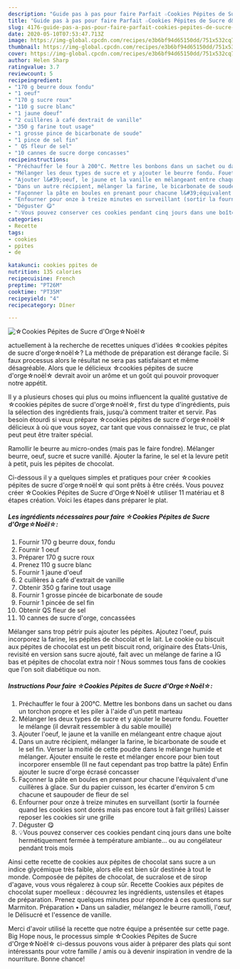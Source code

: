 ```yaml
---
description: "Guide pas à pas pour faire Parfait ☆Cookies Pépites de Sucre d&amp;#39;Orge☆Noël☆"
title: "Guide pas à pas pour faire Parfait ☆Cookies Pépites de Sucre d&amp;#39;Orge☆Noël☆"
slug: 4176-guide-pas-a-pas-pour-faire-parfait-cookies-pepites-de-sucre-d-and-39-orgenoel
date: 2020-05-10T07:53:47.713Z
image: https://img-global.cpcdn.com/recipes/e3b6bf94d65150dd/751x532cq70/☆cookies-pepites-de-sucre-dorge☆noel☆-photo-principale-de-la-recette.jpg
thumbnail: https://img-global.cpcdn.com/recipes/e3b6bf94d65150dd/751x532cq70/☆cookies-pepites-de-sucre-dorge☆noel☆-photo-principale-de-la-recette.jpg
cover: https://img-global.cpcdn.com/recipes/e3b6bf94d65150dd/751x532cq70/☆cookies-pepites-de-sucre-dorge☆noel☆-photo-principale-de-la-recette.jpg
author: Helen Sharp
ratingvalue: 3.7
reviewcount: 5
recipeingredient:
- "170 g beurre doux fondu"
- "1 oeuf"
- "170 g sucre roux"
- "110 g sucre blanc"
- "1 jaune doeuf"
- "2 cuillères à café dextrait de vanille"
- "350 g farine tout usage"
- "1 grosse pince de bicarbonate de soude"
- "1 pince de sel fin"
- " QS fleur de sel"
- "10 cannes de sucre dorge concasses"
recipeinstructions:
- "Préchauffer le four à 200°C. Mettre les bonbons dans un sachet ou dans un torchon propre et les piler à l&#39;aide d&#39;un petit marteau"
- "Mélanger les deux types de sucre et y ajouter le beurre fondu. Fouetter le mélange (il devrait ressembler à du sable mouillé)"
- "Ajouter l&#39;oeuf, le jaune et la vanille en mélangeant entre chaque ajout"
- "Dans un autre récipient, mélanger la farine, le bicarbonate de soude et le sel fin. Verser la moitié de cette poudre dans le mélange humide et mélanger. Ajouter ensuite le reste et mélanger encore pour bien tout incorporer ensemble (Il ne faut cependant pas trop battre la pâte) Enfin ajouter le sucre d&#39;orge écrasé concasser"
- "Façonner la pâte en boules en prenant pour chacune l&#39;équivalent d&#39;une cuillères à glace. Sur du papier cuisson, les écarter d&#39;environ 5 cm chacune et saupouder de fleur de sel"
- "Enfourner pour onze à treize minutes en surveillant (sortir la fournée quand les cookies sont dorés mais pas encore tout à fait grillés) Laisser reposer les cookies sir une grille"
- "Déguster 😋"
- "💡Vous pouvez conserver ces cookies pendant cinq jours dans une boîte hermétiquement fermée à température ambiante... ou au congélateur pendant trois mois"
categories:
- Recette
tags:
- cookies
- ppites
- de

katakunci: cookies ppites de 
nutrition: 135 calories
recipecuisine: French
preptime: "PT26M"
cooktime: "PT35M"
recipeyield: "4"
recipecategory: Dîner

---
```



![☆Cookies Pépites de Sucre d&#39;Orge☆Noël☆](https://img-global.cpcdn.com/recipes/e3b6bf94d65150dd/751x532cq70/☆cookies-pepites-de-sucre-dorge☆noel☆-photo-principale-de-la-recette.jpg)

actuellement à la recherche de recettes uniques d'idées ☆cookies pépites de sucre d&#39;orge☆noël☆? La méthode de préparation est dérange facile. Si faux processus alors le résultat ne sera pas satisfaisant et même désagréable. Alors que le délicieux ☆cookies pépites de sucre d&#39;orge☆noël☆ devrait avoir un arôme et un goût qui pouvoir provoquer notre appétit.

Il y a plusieurs choses qui plus ou moins influencent la qualité gustative de ☆cookies pépites de sucre d&#39;orge☆noël☆, first du type d'ingrédients, puis la sélection des ingrédients frais, jusqu'à comment traiter et servir. Pas besoin étourdi si veux prépare ☆cookies pépites de sucre d&#39;orge☆noël☆ délicieux à où que vous soyez, car tant que vous connaissez le truc, ce plat peut peut être traiter spécial.

Ramollir le beurre au micro-ondes (mais pas le faire fondre). Mélanger beurre, oeuf, sucre et sucre vanillé. Ajouter la farine, le sel et la levure petit à petit, puis les pépites de chocolat.


Ci-dessous il y a quelques simples et pratiques pour créer ☆cookies pépites de sucre d&#39;orge☆noël☆ qui sont prêts à être créés. Vous pouvez créer ☆Cookies Pépites de Sucre d&#39;Orge☆Noël☆ utiliser 11 matériau et 8 étapes création. Voici les étapes dans préparer le plat.

<!--inarticleads1-->

##### Les ingrédients nécessaires pour faire ☆Cookies Pépites de Sucre d&#39;Orge☆Noël☆:

1. Fournir 170 g beurre doux, fondu
1. Fournir 1 oeuf
1. Préparer 170 g sucre roux
1. Prenez 110 g sucre blanc
1. Fournir 1 jaune d&#39;oeuf
1.  2 cuillères à café d&#39;extrait de vanille
1. Obtenir 350 g farine tout usage
1. Fournir 1 grosse pincée de bicarbonate de soude
1. Fournir 1 pincée de sel fin
1. Obtenir  QS fleur de sel
1.  10 cannes de sucre d&#39;orge, concassées


Mélanger sans trop pétrir puis ajouter les pépites. Ajoutez l&#39;oeuf, puis incorporez la farine, les pépites de chocolat et le lait. Le cookie ou biscuit aux pépites de chocolat est un petit biscuit rond, originaire des États-Unis, revisité en version sans sucre ajouté, fait avec un mélange de farine a IG bas et pépites de chocolat extra noir ! Nous sommes tous fans de cookies que l&#39;on soit diabétique ou non. 

<!--inarticleads2-->

##### Instructions Pour faire ☆Cookies Pépites de Sucre d&#39;Orge☆Noël☆:

1. Préchauffer le four à 200°C. Mettre les bonbons dans un sachet ou dans un torchon propre et les piler à l&#39;aide d&#39;un petit marteau
1. Mélanger les deux types de sucre et y ajouter le beurre fondu. Fouetter le mélange (il devrait ressembler à du sable mouillé)
1. Ajouter l&#39;oeuf, le jaune et la vanille en mélangeant entre chaque ajout
1. Dans un autre récipient, mélanger la farine, le bicarbonate de soude et le sel fin. Verser la moitié de cette poudre dans le mélange humide et mélanger. Ajouter ensuite le reste et mélanger encore pour bien tout incorporer ensemble (Il ne faut cependant pas trop battre la pâte) Enfin ajouter le sucre d&#39;orge écrasé concasser
1. Façonner la pâte en boules en prenant pour chacune l&#39;équivalent d&#39;une cuillères à glace. Sur du papier cuisson, les écarter d&#39;environ 5 cm chacune et saupouder de fleur de sel
1. Enfourner pour onze à treize minutes en surveillant (sortir la fournée quand les cookies sont dorés mais pas encore tout à fait grillés) Laisser reposer les cookies sir une grille
1. Déguster 😋
1. 💡Vous pouvez conserver ces cookies pendant cinq jours dans une boîte hermétiquement fermée à température ambiante... ou au congélateur pendant trois mois


Ainsi cette recette de cookies aux pépites de chocolat sans sucre a un indice glycémique très faible, alors elle est bien sûr destinée à tout le monde. Composée de pépites de chocolat, de sucralose et de sirop d&#39;agave, vous vous régalerez à coup sûr. Recette Cookies aux pépites de chocolat super moelleux : découvrez les ingrédients, ustensiles et étapes de préparation. Prenez quelques minutes pour répondre à ces questions sur Marmiton. Préparation • Dans un saladier, mélangez le beurre ramolli, l&#39;œuf, le Délisucré et l&#39;essence de vanille. 


Merci d'avoir utilisé la recette que notre équipe a présentée sur cette page. Big Hope nous, le processus simple ☆Cookies Pépites de Sucre d&#39;Orge☆Noël☆ ci-dessus pouvons vous aider à préparer des plats qui sont intéressants pour votre famille / amis ou à devenir inspiration in vendre de la nourriture. Bonne chance!
